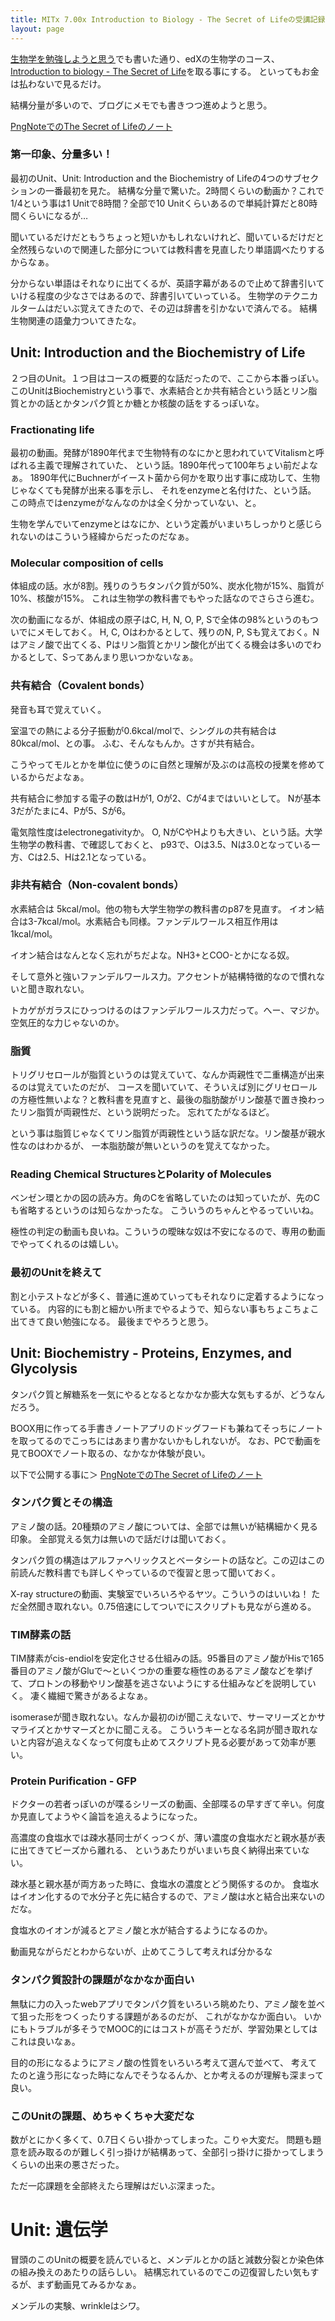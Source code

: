 ```yaml
---
title: MITx 7.00x Introduction to Biology - The Secret of Lifeの受講記録
layout: page
---
```

[生物学を勉強しようと思う](https://karino2.github.io/2021/06/11/biology.html)でも書いた通り、edXの生物学のコース、
[Introduction to biology - The Secret of Life](https://www.edx.org/course/introduction-to-biology-the-secret-of-life-3)を取る事にする。
といってもお金は払わないで見るだけ。

結構分量が多いので、ブログにメモでも書きつつ進めようと思う。

[PngNoteでのThe Secret of Lifeのノート](https://karino2.github.io/ImageGallery/TheSecretOfLife_PngNote.html)

### 第一印象、分量多い！

最初のUnit、Unit: Introduction and the Biochemistry of Lifeの4つのサブセクションの一番最初を見た。
結構な分量で驚いた。2時間くらいの動画か？これで1/4という事は1 Unitで8時間？全部で10 Unitくらいあるので単純計算だと80時間くらいになるが…

聞いているだけだともうちょっと短いかもしれないけれど、聞いているだけだと全然残らないので関連した部分については教科書を見直したり単語調べたりするからなぁ。

分からない単語はそれなりに出てくるが、英語字幕があるので止めて辞書引いていける程度の少なさではあるので、辞書引いていっている。
生物学のテクニカルタームはだいぶ覚えてきたので、その辺は辞書を引かないで済んでる。
結構生物関連の語彙力ついてきたな。

## Unit: Introduction and the Biochemistry of Life

２つ目のUnit。１つ目はコースの概要的な話だったので、ここから本番っぽい。
このUnitはBiochemistryという事で、水素結合とか共有結合という話とリン脂質とかの話とかタンパク質とか糖とか核酸の話をするっぽいな。

### Fractionating life

最初の動画。発酵が1890年代まで生物特有のなにかと思われていてVitalismと呼ばれる主義で理解されていた、
という話。1890年代って100年ちょい前だよなぁ。
1890年代にBuchnerがイースト菌から何かを取り出す事に成功して、生物じゃなくても発酵が出来る事を示し、
それをenzymeと名付けた、という話。
この時点ではenzymeがなんなのかは全く分かっていない、と。

生物を学んでいてenzymeとはなにか、という定義がいまいちしっかりと感じられないのはこういう経緯からだったのだなぁ。

### Molecular composition of cells

体組成の話。水が8割。残りのうちタンパク質が50%、炭水化物が15%、脂質が10%、核酸が15%。
これは生物学の教科書でもやった話なのでさらさら進む。

次の動画になるが、体組成の原子はC, H, N, O, P, Sで全体の98%というのもついでにメモしておく。
H, C, Oはわかるとして、残りのN, P, Sも覚えておく。Nはアミノ酸で出てくる、Pはリン脂質とかリン酸化が出てくる機会は多いのでわかるとして、Sってあんまり思いつかないなぁ。

### 共有結合（Covalent bonds）

発音も耳で覚えていく。

室温での熱による分子振動が0.6kcal/molで、シングルの共有結合は80kcal/mol、との事。
ふむ、そんなもんか。さすが共有結合。

こうやってモルとかを単位に使うのに自然と理解が及ぶのは高校の授業を修めているからだよなぁ。

共有結合に参加する電子の数はHが1, Oが2、Cが4まではいいとして。
Nが基本3だがたまに4、Pが5、Sが6。

電気陰性度はelectronegativityか。
O, NがCやHよりも大きい、という話。大学生物学の教科書、で確認しておくと、
p93で、Oは3.5、Nは3.0となっている一方、Cは2.5、Hは2.1となっている。

### 非共有結合（Non-covalent bonds）

水素結合は 5kcal/mol。他の物も大学生物学の教科書のp87を見直す。
イオン結合は3-7kcal/mol。水素結合も同様。ファンデルワールス相互作用は1kcal/mol。

イオン結合はなんとなく忘れがちだよな。NH3+とCOO-とかになる奴。

そして意外と強いファンデルワールス力。アクセントが結構特徴的なので慣れないと聞き取れない。

トカゲがガラスにひっつけるのはファンデルワールス力だって。へー、マジか。空気圧的な力じゃないのか。

### 脂質

トリグリセロールが脂質というのは覚えていて、なんか両親性で二重構造が出来るのは覚えていたのだが、
コースを聞いていて、そういえば別にグリセロールの方極性無いよな？と教科書を見直すと、最後の脂肪酸がリン酸基で置き換わったリン脂質が両親性だ、という説明だった。
忘れてたがなるほど。

という事は脂質じゃなくてリン脂質が両親性という話な訳だな。リン酸基が親水性なのはわかるが、
一本脂肪酸が無いというのを覚えてなかった。

### Reading Chemical StructuresとPolarity of Molecules

ベンゼン環とかの図の読み方。角のCを省略していたのは知っていたが、先のCも省略するというのは知らなかったな。
こういうのちゃんとやるっていいね。

極性の判定の動画も良いね。こういうの曖昧な奴は不安になるので、専用の動画でやってくれるのは嬉しい。

### 最初のUnitを終えて

割と小テストなどが多く、普通に進めていってもそれなりに定着するようになっている。
内容的にも割と細かい所までやるようで、知らない事もちょこちょこ出てきて良い勉強になる。
最後までやろうと思う。

## Unit: Biochemistry - Proteins, Enzymes, and Glycolysis

タンパク質と解糖系を一気にやるとなるとなかなか膨大な気もするが、どうなんだろう。

BOOX用に作ってる手書きノートアプリのドッグフードも兼ねてそっちにノートを取ってるのでこっちにはあまり書かないかもしれないが。
なお、PCで動画を見てBOOXでノート取るの、なかなか体験が良い。

以下で公開する事に＞ [PngNoteでのThe Secret of Lifeのノート](https://karino2.github.io/ImageGallery/TheSecretOfLife_PngNote.html)

### タンパク質とその構造

アミノ酸の話。20種類のアミノ酸については、全部では無いが結構細かく見る印象。
全部覚える気力は無いので話だけは聞いておく。

タンパク質の構造はアルファヘリックスとベータシートの話など。この辺はこの前読んだ教科書でも詳しくやっているので復習と思って聞いておく。

X-ray structureの動画、実験室でいろいろやるヤツ。こういうのはいいね！
ただ全然聞き取れない。0.75倍速にしてついでにスクリプトも見ながら進める。

### TIM酵素の話

TIM酵素がcis-endiolを安定化させる仕組みの話。95番目のアミノ酸がHisで165番目のアミノ酸がGluで〜といくつかの重要な極性のあるアミノ酸などを挙げて、プロトンの移動やリン酸基を逃さないようにする仕組みなどを説明していく。
凄く繊細で驚きがあるよなぁ。

isomeraseが聞き取れない。なんか最初のiが聞こえないで、サーマリーズとかサマライズとかサマーズとかに聞こえる。
こういうキーとなる名詞が聞き取れないと内容が追えなくなって何度も止めてスクリプト見る必要があって効率が悪い。

### Protein Purification - GFP

ドクターの若者っぽいのが喋るシリーズの動画、全部喋るの早すぎて辛い。何度か見直してようやく論旨を追えるようになった。

高濃度の食塩水では疎水基同士がくっつくが、薄い濃度の食塩水だと親水基が表に出てきてビーズから離れる、
というあたりがいまいち良く納得出来ていない。

疎水基と親水基が両方あった時に、食塩水の濃度とどう関係するのか。
食塩水はイオン化するので水分子と先に結合するので、アミノ酸は水と結合出来ないのだな。

食塩水のイオンが減るとアミノ酸と水が結合するようになるのか。

動画見ながらだとわからないが、止めてこうして考えれば分かるな

### タンパク質設計の課題がなかなか面白い

無駄に力の入ったwebアプリでタンパク質をいろいろ眺めたり、アミノ酸を並べて狙った形をつくったりする課題があるのだが、
これがなかなか面白い。
いかにもトラブルが多そうでMOOC的にはコストが高そうだが、学習効果としてはこれは良いなぁ。

目的の形になるようにアミノ酸の性質をいろいろ考えて選んで並べて、
考えてたのと違う形になった時になんでそうなるんか、とか考えるのが理解も深まって良い。

### このUnitの課題、めちゃくちゃ大変だな

数がとにかく多くて、0.7日くらい掛かってしまった。こりゃ大変だ。
問題も題意を読み取るのが難しく引っ掛けが結構あって、全部引っ掛けに掛かってしまうくらいの出来の悪さだった。

ただ一応課題を全部終えたら理解はだいぶ深まった。

# Unit: 遺伝学

冒頭のこのUnitの概要を読んでいると、メンデルとかの話と減数分裂とか染色体の組み換えのあたりの話らしい。
結構忘れているのでこの辺復習したい気もするが、まず動画見てみるかなぁ。

メンデルの実験、wrinkleはシワ。